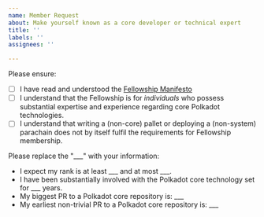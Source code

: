 ```yaml
---
name: Member Request
about: Make yourself known as a core developer or technical expert
title: ''
labels: ''
assignees: ''

---
```


Please ensure:
- [ ] I have read and understood the [Fellowship Manifesto](https://github.com/polkadot-fellows/manifesto/blob/main/manifesto.pdf)
- [ ] I understand that the Fellowship is for *individuals* who possess substantial expertise and experience regarding core Polkadot technologies.
- [ ] I understand that writing a (non-core) pallet or deploying a (non-system) parachain does not by itself fulfil the requirements for Fellowship membership.

Please replace the "___" with your information:
- I expect my rank is at least ___ and at most ___.
- I have been substantially involved with the Polkadot core technology set for ___ years.
- My biggest PR to a Polkadot core repository is: ___
- My earliest non-trivial PR to a Polkadot core repository is: ___
